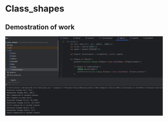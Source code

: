 # Class_shapes
## Demostration of work
![](https://github.com/Mishanya666/Class_shapes/blob/main/demo_of_work.png)
